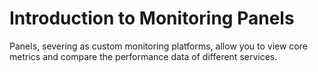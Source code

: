 # Introduction to Monitoring Panels<a name="EN-US_TOPIC_0084572295"></a>

Panels, severing as custom monitoring platforms, allow you to view core metrics and compare the performance data of different services.

